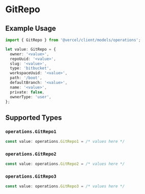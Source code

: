 # GitRepo

## Example Usage

```typescript
import { GitRepo } from '@vercel/client/models/operations';

let value: GitRepo = {
  owner: '<value>',
  repoUuid: '<value>',
  slug: '<value>',
  type: 'bitbucket',
  workspaceUuid: '<value>',
  path: '/boot',
  defaultBranch: '<value>',
  name: '<value>',
  private: false,
  ownerType: 'user',
};
```

## Supported Types

### `operations.GitRepo1`

```typescript
const value: operations.GitRepo1 = /* values here */
```

### `operations.GitRepo2`

```typescript
const value: operations.GitRepo2 = /* values here */
```

### `operations.GitRepo3`

```typescript
const value: operations.GitRepo3 = /* values here */
```
